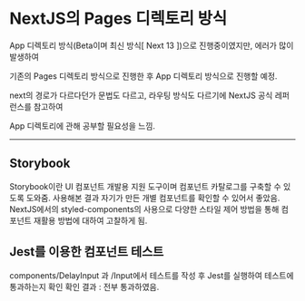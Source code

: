 # NextJS의 Pages 디렉토리 방식

App 디렉토리 방식(Beta이며 최신 방식[ Next 13 ])으로 진행중이였지만, 에러가 많이 발생하여 

기존의 Pages 디렉토리 방식으로 진행한 후 App 디렉토리 방식으로 진행할 예정.

next의 경로가 다르다던가 문법도 다르고, 라우팅 방식도 다르기에 NextJS 공식 레퍼런스를 참고하여 

App 디렉토리에 관해 공부할 필요성을 느낌.



------------------------------------------------------------------------------------------------------
## Storybook
  Storybook이란 UI 컴포넌트 개발용 지원 도구이며 컴포넌트 카탈로그를 구축할 수 있도록 도와줌. 
  사용해본 결과 자기가 만든 개별 컴포넌트를 확인할 수 있어서 좋았음.
  NextJS에서의 styled-components의 사용으로 다양한 스타일 제어 방법을 통해 컴포넌트 재활용 방법에 대하여 고찰하게 됨.



## Jest를 이용한 컴포넌트 테스트
  components/DelayInput 과 /Input에서 테스트를 작성 후 Jest를 실행하여 테스트에 통과하는지 확인
  확인 결과 : 전부 통과하였음.
